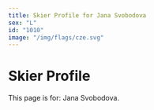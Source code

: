 ```yaml
---
title: Skier Profile for Jana Svobodova
sex: "L"
id: "1010"
image: "/img/flags/cze.svg" 
---
```


# Skier Profile

This page is for: Jana Svobodova.
    
